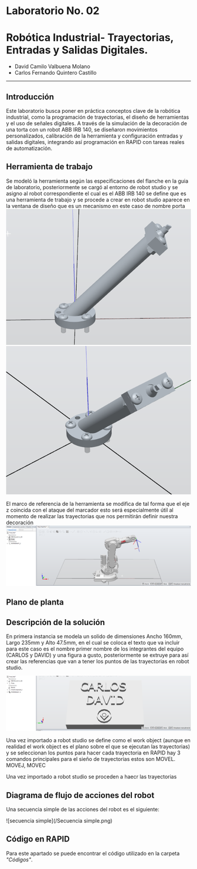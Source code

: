 # Laboratorio No. 02
# Robótica Industrial- Trayectorias, Entradas y Salidas Digitales.

* David Camilo Valbuena Molano
* Carlos Fernando Quintero Castillo
---

## Introducción 
Este laboratorio busca poner en práctica conceptos clave de la robótica industrial, como la programación de trayectorias, el diseño de herramientas y el uso de señales digitales. A través de la simulación de la decoración de una torta con un robot ABB IRB 140, se diseñaron movimientos personalizados, calibración de la herramienta y configuración entradas y salidas digitales, integrando así programación en RAPID con tareas reales de automatización.

## Herramienta de trabajo
Se modeló la herramienta según las especificaciones del flanche en la guia de laboratorio, posteriormente se cargó al entorno de robot studio y se asigno al robot correspondiente el cual es el ABB IRB 140 se define que es una herramienta de trabajo y se procede a crear en robot studio aparece en la ventana de diseño que es un mecanismo en este caso de nombre porta
![her1](/her1.png)
![her2](/her2.png) 

El marco de referencia de la herramienta se modifica de tal forma que el eje z coincida con el ataque del marcador esto será especialmente útil al momento de realizar las trayectorias que nos permitirán definir nuestra decoración
![porta](/porta.png)




## Plano de planta




## Descripción de la solución 
En primera instancia se modela un solido de dimensiones Ancho 160mm, Largo 235mm y Alto 47.5mm, en el cual se coloca el texto que va incluir para este caso es el nombre primer nombre de los integrantes del equipo (CARLOS y DAVID) y una figura a gusto,  posteriormente se extruye para así crear las referencias que van a tener los puntos de las trayectorias en robot studio.

![deco](/deco.png)


Una vez importado a robot studio se define como el work object (aunque en realidad el work object es el plano sobre el que se ejecutan las trayectorias) y se seleccionan los puntos para hacer cada trayectoria en RAPID hay 3 comandos principales para el sieño de trayectorias estos son MOVEL. MOVEJ, MOVEC   
 


Una vez importado a robot studio se proceden a haecr las trayectorias 




## Diagrama de flujo de acciones del robot

Una secuencia simple de las acciones del robot es el siguiente: 

![secuencia simple](/Secuencia simple.png)


## Código en RAPID

Para este apartado se puede encontrar el código utilizado en la carpeta *"Códigos"*.
